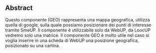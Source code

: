 ## Abstract

Questo componente (GEO) rappresenta una mappa geografica, utilizza quella di google, sulla quale possiamo posizionare dei punti di interesse tramite SmeUP.
Il componente è utilizzabile solo da WebUP, da LoocUP vedremo solo una matrice.
Il componente GEO è molto utile nel caso si voglia inserire in una scheda di WebUP una posizione geografica, posizionato su una cartina.

